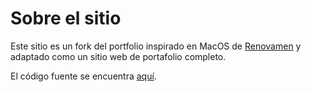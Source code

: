 # Sobre el sitio

Este sitio es un fork del portfolio inspirado en MacOS de [Renovamen](https://github.com/Renovamen/playground-macos) y adaptado como un sitio web de portafolio completo.

El código fuente se encuentra [aquí](https://github.com/DavidMorgade/os-portfolio).
